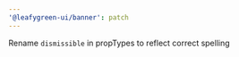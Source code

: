 ```yaml
---
'@leafygreen-ui/banner': patch
---
```


Rename `dismissible` in propTypes to reflect correct spelling
